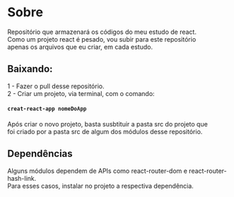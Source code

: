 # Sobre
Repositório que armazenará os códigos do meu estudo de react. <br>
Como um projeto react é pesado, vou subir para este repositório <br>
apenas os arquivos que eu criar, em cada estudo.

## Baixando:
1 - Fazer o pull desse repositório. <br>
2 - Criar um projeto, via terminal, com o comando: <br>
#### ```creat-react-app nomeDoApp```

Após criar o novo projeto, basta susbtituir a pasta src do projeto que <br>
foi criado por a pasta src de algum dos módulos desse repositório. <br>

## Dependências
Alguns módulos dependem de APIs como react-router-dom e react-router-hash-link. <br>
Para esses casos, instalar no projeto a respectiva dependência.
